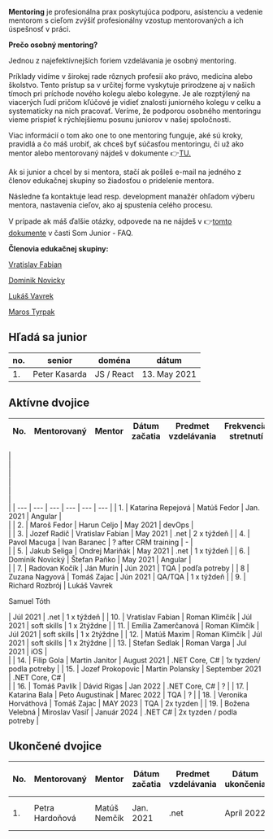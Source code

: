 **Mentoring** je profesionálna prax poskytujúca podporu, asistenciu a vedenie mentorom s cieľom zvýšiť profesionálny vzostup mentorovaných a ich úspešnosť v práci.

**Prečo osobný mentoring?**

Jednou z najefektívnejších foriem vzdelávania je osobný mentoring.

Príklady vidíme v širokej rade rôznych profesií ako právo, medicína alebo školstvo. Tento prístup sa v určitej forme vyskytuje prirodzene aj v našich tímoch pri príchode nového kolegu alebo kolegyne. Je ale rozptýlený na viacerých ľudí pričom kľúčové je vidieť znalosti juniorného kolegu v celku a systematicky na nich pracovať. Veríme, že podporou osobného mentoringu vieme prispieť k rýchlejšiemu posunu juniorov v našej spoločnosti.

Viac informácií o tom ako one to one mentoring funguje, aké sú kroky, pravidlá a čo máš urobiť, ak chceš byť súčasťou mentoringu, či už ako mentor alebo mentorovaný nájdeš v dokumente 👉[TU.](https://docs.google.com/document/d/1E2PGgfmBr0pu2DEupnkZjN6ddbP5vtMrQlyl3uMkcIo/edit)

Ak si junior a chcel by si mentora, stačí ak pošleš e-mail na jedného z členov edukačnej skupiny so žiadosťou o pridelenie mentora.

Následne ťa kontaktuje lead resp. development manažér ohľadom výberu mentora, nastavenia cieľov, ako aj spustenia celého procesu.

V prípade ak máš ďalšie otázky, odpovede na ne nájdeš v 👉[tomto dokumente](https://docs.google.com/document/d/1E2PGgfmBr0pu2DEupnkZjN6ddbP5vtMrQlyl3uMkcIo/edit) v časti Som Junior - FAQ.

**Členovia edukačnej skupiny:**

[Vratislav Fabian](https://confluence.visma.com/display/~vratislav.fabian "title")

[Dominik Novicky](https://confluence.visma.com/display/~dominik.novicky "title")

[Lukáš Vavrek](https://confluence.visma.com/display/~lukas.vavrek "title")

[Maros Tyrpak](https://confluence.visma.com/display/~maros.tyrpak "title")

## Hľadá sa junior

| no. | senior | doména | dátum |
| --- | --- | --- | --- |
| 1. | Peter Kasarda | JS / React | 13\. May 2021 |

## Aktívne dvojice

| No. | Mentorovaný | Mentor | Dátum začatia | Predmet vzdelávania | Frekvencia stretnutí |
| --- | --- | --- | --- | --- | --- |
|   
 |   
 |   
 |   
 |   
 |   
 |
| --- | --- | --- | --- | --- | --- |
| 1. | Katarína Repejová | Matúš Fedor | Jan. 2021 | Angular |   
 |
| 2. | Maroš Fedor | Harun Celjo | May 2021 | devOps |   
 |
| 3. | Jozef Radič | Vratislav Fabian | May 2021 | .net | 2 x týždeň |
| 4. | Pavol Macuga | Ivan Baranec | ? after CRM training | \- |   
 |
| 5. | Jakub Seliga | Ondrej Mariňák | May 2021 | .net | 1 x týždeň |
| 6. | Dominik Novický | Štefan Paňko | May 2021 | Angular |   
 |
| 7. | Radovan Kočík | Ján Murín | Jún 2021 | TQA | podľa potreby |
| 8 | Zuzana Nagyová | Tomáš Zajac | Jún 2021 | QA/TQA | 1 x týždeň |
| 9. | Richard Rozbrój | 
Lukáš Vavrek

Samuel Tóth

 | Júl 2021 | .net | 1 x týždeň |
| 10. | Vratislav Fabian | Roman Klimčík | Júl 2021 | soft skills | 1 x 2týždne |
| 11. | Emília Zamerčanová | Roman Klimčík | Júl 2021 | soft skills | 1 x 2týždne |
| 12. | Matúš Maxim | Roman Klimčík | Júl 2021 | soft skills | 1 x 2týždne |
| 13. | Stefan Sedlak | Roman Varga | Jul 2021 | iOS |   
 |
| 14. | Filip Gola | Martin Janitor | August 2021 | .NET Core, C# | 1x tyzden/ podla potreby |
| 15. | Jozef Prokopovic | Martin Polansky | September 2021 | .NET Core, C# |   
 |
| 16. | Tomáš Pavlík | Dávid Rigas | Jan 2022 | .NET Core, C# | ? |
| 17. | Katarina Bala | Peto Augustinak | Marec 2022 | TQA | ? |
| 18. | Veronika Horváthová | Tomáš Zajac | MAY 2023 | TQA | 2x tyzden |
| 19. | Božena Velebná | Miroslav Vasiľ | Január 2024 | .NET C# | 2x tyzden / podla potreby |

## Ukončené dvojice

| No. | Mentorovaný | Mentor | Dátum začatia | Predmet vzdelávania | Dátum ukončenia | Splnenie-Nesplnenie cieľov |
| --- | --- | --- | --- | --- | --- | --- |
| 1. | Petra Hardoňová | Matúš Nemčík | Jan. 2021 | .net | Apríl 2022 | Splnila cieľ - získala certifikát |